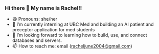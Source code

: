 ### Hi there 👋 My name is Rachel!!

- 😄 Pronouns: she/her
- 🔭 I’m currently interning at UBC Med and building an AI patient and preceptor application for med students
- 👯 I’m looking forward to learning how to build, use, and connect databases and servers.
- 📫 How to reach me: email (racheljune2004@gmail.com)



